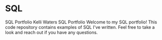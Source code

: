 # SQL
SQL Portfolio
Kelli Waters SQL Portfolio
Welcome to my SQL portfolio! This code repository contains examples of SQL I've written. Feel free to take a look and reach out if you have any questions.
